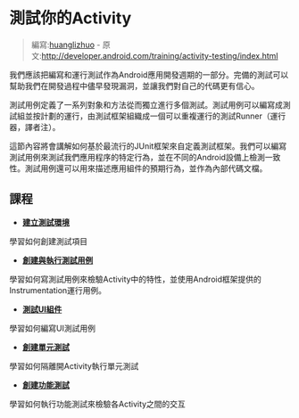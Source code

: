 # 測試你的Activity

> 編寫:[huanglizhuo](https://github.com/huanglizhuo) - 原文:<http://developer.android.com/training/activity-testing/index.html>

我們應該把編寫和運行測試作為Android應用開發週期的一部分。完備的測試可以幫助我們在開發過程中儘早發現漏洞，並讓我們對自己的代碼更有信心。

測試用例定義了一系列對象和方法從而獨立進行多個測試。測試用例可以編寫成測試組並按計劃的運行，由測試框架組織成一個可以重複運行的測試Runner（運行器，譯者注）。

這節內容將會講解如何基於最流行的JUnit框架來自定義測試框架。我們可以編寫測試用例來測試我們應用程序的特定行為，並在不同的Android設備上檢測一致性。測試用例還可以用來描述應用組件的預期行為，並作為內部代碼文檔。

## 課程

* [**建立測試環境**](prepare-activity-testing.html)

學習如何創建測試項目

* [**創建與執行測試用例**](activity-basic-testing.html)

學習如何寫測試用例來檢驗Activity中的特性，並使用Android框架提供的Instrumentation運行用例。

* [**測試UI組件**](activity-ui-testing.html)

學習如何編寫UI測試用例

* [**創建單元測試**](activity-unit-testing.html)

學習如何隔離開Activity執行單元測試

* [**創建功能測試**](activity-function-testing.html)

學習如何執行功能測試來檢驗各Activity之間的交互
